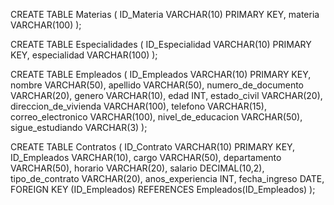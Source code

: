 CREATE TABLE Materias (
    ID_Materia VARCHAR(10) PRIMARY KEY,
    materia VARCHAR(100)
);

CREATE TABLE Especialidades (
    ID_Especialidad VARCHAR(10) PRIMARY KEY,
    especialidad VARCHAR(100)
);

CREATE TABLE Empleados (
    ID_Empleados VARCHAR(10) PRIMARY KEY,
    nombre VARCHAR(50),
    apellido VARCHAR(50),
    numero_de_documento VARCHAR(20),
    genero VARCHAR(10),
    edad INT,
    estado_civil VARCHAR(20),
    direccion_de_vivienda VARCHAR(100),
    telefono VARCHAR(15),
    correo_electronico VARCHAR(100),
    nivel_de_educacion VARCHAR(50),
    sigue_estudiando VARCHAR(3)
);

CREATE TABLE Contratos (
    ID_Contrato VARCHAR(10) PRIMARY KEY,
    ID_Empleados VARCHAR(10),
    cargo VARCHAR(50),
    departamento VARCHAR(50),
    horario VARCHAR(20),
    salario DECIMAL(10,2),
    tipo_de_contrato VARCHAR(20),
    anos_experiencia INT,
    fecha_ingreso DATE,
    FOREIGN KEY (ID_Empleados) REFERENCES Empleados(ID_Empleados)
);

